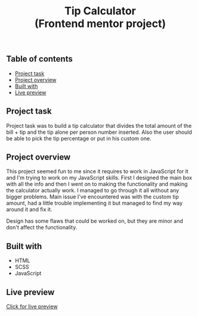 <h1 align="center">
  Tip Calculator
  <br>
  (Frontend mentor project)
</h1>
<br>


## Table of contents
- [Project task](#project-task)
- [Project overview](#project-overview)
- [Built with](#built-with)
- [Live preview](#live-preview)


## Project task
Project task was to build a tip calculator that divides the total amount of the bill + tip and the tip alone per person number inserted. Also the user should be able to pick the tip percentage or put in his custom one.

## Project overview
This project seemed fun to me since it requires to work in JavaScript for it and I'm trying to work on my JavaScript skills. First I designed the main box with all the info and then I went on to making the functionality and making the calculator actually work. I managed to go through it all without any bigger problems. Main issue I've encountered was with the custom tip amount, had a little trouble implementing it but managed to find my way around it and fix it.

Design has some flaws that could be worked on, but they are minor and don't affect the functionality.

## Built with
- HTML
- SCSS
- JavaScript
 
## Live preview
[Click for live preview](https://tip-calculator-tawny.vercel.app/)
